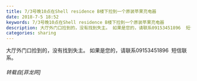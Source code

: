 ```yaml
---
title: 7/3号晚10点在Shell residence B楼下捡到一个原装苹果充电器
date: 2018-7-5 18:52
keywords: 7/3号晚10点在Shell residence B楼下捡到一个原装苹果充电器
description: 大厅外门口捡到的，没有找到失主。 如果是您的，请联系09153451896  短信联系。
categories: sharing
---
```

<td class="t_f" id="postmessage_1482928">

大厅外门口捡到的，没有找到失主。 如果是您的，请联系09153451896  短信联系。</td>
###### 转载自[菲龙网]